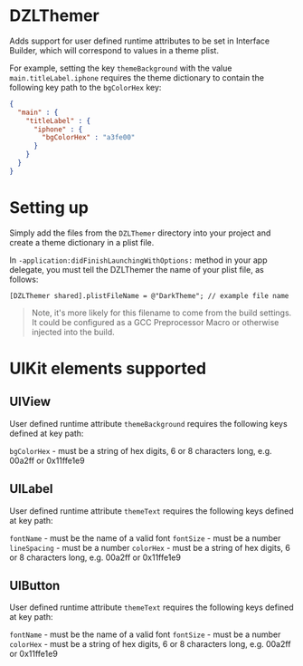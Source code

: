 DZLThemer
=========

Adds support for user defined runtime attributes to be set in Interface Builder, which will correspond to values in a theme plist.

For example, setting the key `themeBackground` with the value `main.titleLabel.iphone` requires the theme dictionary to contain the following key path to the `bgColorHex` key:

```json
{
  "main" : {
    "titleLabel" : {
      "iphone" : {
        "bgColorHex" : "a3fe00"
      }
    }
  }
}
```

# Setting up

Simply add the files from the `DZLThemer` directory into your project and create a theme dictionary in a plist file.

In `-application:didFinishLaunchingWithOptions:` method in your app delegate, you must tell the DZLThemer the name of your plist file, as follows:

```objc
[DZLThemer shared].plistFileName = @"DarkTheme"; // example file name
```

> Note, it's more likely for this filename to come from the build settings. It could be configured as a GCC Preprocessor Macro or otherwise injected into the build.

# UIKit elements supported

## UIView

User defined runtime attribute `themeBackground` requires the following keys defined at key path:

`bgColorHex` - must be a string of hex digits, 6 or 8 characters long, e.g. 00a2ff or 0x11ffe1e9

## UILabel

User defined runtime attribute `themeText` requires the following keys defined at key path:

`fontName` - must be the name of a valid font
`fontSize` - must be a number
`lineSpacing` - must be a number
`colorHex` - must be a string of hex digits, 6 or 8 characters long, e.g. 00a2ff or 0x11ffe1e9

## UIButton

User defined runtime attribute `themeText` requires the following keys defined at key path:

`fontName` - must be the name of a valid font
`fontSize` - must be a number
`colorHex` - must be a string of hex digits, 6 or 8 characters long, e.g. 00a2ff or 0x11ffe1e9




